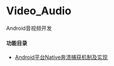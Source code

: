 # Video_Audio
Android音视频开发
#### 功能目录
- [Android平台Native奔溃捕获机制及实现](https://www.jianshu.com/p/fbf910bcb38d)
